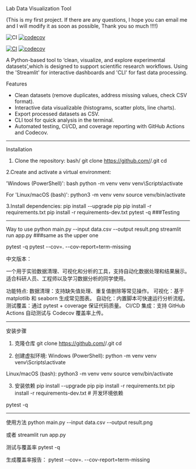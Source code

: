 Lab Data Visualization Tool

(This is my first project. If there are any questions, I hope you can email me and I will modify it as soon as possible, Thank you so much !!!!)


![CI](https://github.com/<your-username>/<your-repo>/actions/workflows/ci.yml/badge.svg)
[![codecov](https://codecov.io/gh/<your-username>/<your-repo>/branch/main/graph/badge.svg)](https://codecov.io/gh/<your-username>/<your-repo>)

[![CI](https://github.com/<your-username>/<your-repo>/actions/workflows/ci.yml/badge.svg)](https://github.com/<your-username>/<your-repo>/actions)
[![codecov](https://codecov.io/gh/<your-username>/<your-repo>/branch/main/graph/badge.svg?token=${CODECOV_TOKEN})](https://codecov.io/gh/<your-username>/<your-repo>)

A Python-based tool to ‘clean, visualize, and explore experimental datasets’,which is designed to support scientific research workflows.
Using the 'Streamlit' for interactive dashboards and 'CLI' for fast data processing.

Features
- Clean datasets (remove duplicates, address missing values, check CSV format).
- Interactive data visualizable (histograms, scatter plots, line charts).
- Export processed datasets as CSV.
- CLI tool for quick analysis in the terminal.
- Automated testing, CI/CD, and coverage reporting with GitHub Actions and Codecov.

---
Installation

1. Clone the repository:
bash/
git clone https://github.com/<your-username>/<your-repo>.git
cd <your-repo>

2.Create and activate a virtual environment:

'Windows (PowerShell)':
bash
python -m venv venv
venv\Scripts\activate

For 'Linux/macOS (bash)':
python3 -m venv venv
source venv/bin/activate

3.Install dependencies:
pip install --upgrade pip
pip install -r requirements.txt
pip install -r requirements-dev.txt
pytest -q  ###Testing

---
Way to use
python main.py --input data.csv --output result.png
streamlit run app.py ###same as the upper one

pytest -q
pytest --cov=. --cov-report=term-missing

中文版本：

一个用于实验数据清理、可视化和分析的工具，支持自动化数据处理和结果展示。
适合科研人员、工程师以及学习数据分析的同学使用。

功能特点:
数据清理：支持缺失值处理、重复值删除等常见操作。
可视化：基于 matplotlib 和 seaborn 生成常见图表。
自动化：内置脚本可快速运行分析流程。
测试覆盖：通过 pytest + coverage 保证代码质量。
CI/CD 集成：支持 GitHub Actions 自动测试与 Codecov 覆盖率上传。

---
安装步骤

1. 克隆仓库
git clone https://github.com/<your-username>/<your-repo>.git
cd <your-repo>

2. 创建虚拟环境:
Windows (PowerShell):
python -m venv venv
venv\Scripts\activate

Linux/macOS (bash):
python3 -m venv venv
source venv/bin/activate

3. 安装依赖
pip install --upgrade pip
pip install -r requirements.txt
pip install -r requirements-dev.txt   # 开发环境依赖

pytest -q

---
使用方法
python main.py --input data.csv --output result.png

或者 streamlit run app.py

测试与覆盖率
pytest -q

生成覆盖率报告：
pytest --cov=. --cov-report=term-missing
